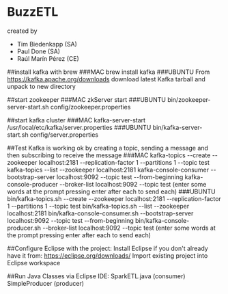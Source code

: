 # BuzzETL
created by 
- Tim Biedenkapp (SA)
- Paul Done (SA)
- Raúl Marín Pérez (CE)

##install kafka with brew
###MAC
    brew install kafka
###UBUNTU
    From https://kafka.apache.org/downloads download latest Kafka tarball and unpack to new directory
    
##start zookeeper
###MAC
    zkServer start
###UBUNTU
    bin/zookeeper-server-start.sh config/zookeeper.properties

##start kafka cluster
###MAC
    kafka-server-start /usr/local/etc/kafka/server.properties
###UBUNTU
    bin/kafka-server-start.sh config/server.properties

##Test Kafka is working ok by creating a topic, sending a message and then subscribing to receive the message
###MAC
	kafka-topics --create --zookeeper localhost:2181 --replication-factor 1 --partitions 1 --topic test
	kafka-topics --list --zookeeper localhost:2181
    kafka-console-consumer --bootstrap-server localhost:9092 --topic test --from-beginning
    kafka-console-producer --broker-list localhost:9092 --topic test
     (enter some words at the prompt pressing enter after each to send each)
###UBUNTU
    bin/kafka-topics.sh --create --zookeeper localhost:2181 --replication-factor 1 --partitions 1 --topic test
    bin/kafka-topics.sh --list --zookeeper localhost:2181
    bin/kafka-console-consumer.sh --bootstrap-server localhost:9092 --topic test --from-beginning
    bin/kafka-console-producer.sh --broker-list localhost:9092 --topic test
     (enter some words at the prompt pressing enter after each to send each)


##Configure Eclipse with the project:
	Install Eclipse if you don't already have it from: https://eclipse.org/downloads/
	Import existing project into Eclipse workspace

##Run Java Classes via Eclipse IDE:
    SparkETL.java (consumer)
    SimpleProducer (producer)
